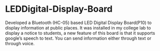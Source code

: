 # LEDDigital-Display-Board
Developed a Bluetooth (HC-05) based LED Digital Display Board(P10) to display information at public places. It was installed in my college lab to display a notice to students, a new feature of this board is that it supports google’s speech to text. You can send information either through text or through voice.
